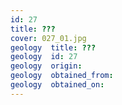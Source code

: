```yaml
---
id: 27 
title: ???
cover: 027_01.jpg
geology  title: ???
geology  id: 27
geology  origin: 
geology  obtained_from: 
geology  obtained_on:
---
```


